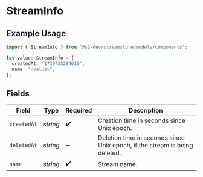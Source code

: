 # StreamInfo

## Example Usage

```typescript
import { StreamInfo } from "@s2-dev/streamstore/models/components";

let value: StreamInfo = {
  createdAt: "1739735284610",
  name: "<value>",
};
```

## Fields

| Field                                                                      | Type                                                                       | Required                                                                   | Description                                                                |
| -------------------------------------------------------------------------- | -------------------------------------------------------------------------- | -------------------------------------------------------------------------- | -------------------------------------------------------------------------- |
| `createdAt`                                                                | *string*                                                                   | :heavy_check_mark:                                                         | Creation time in seconds since Unix epoch.                                 |
| `deletedAt`                                                                | *string*                                                                   | :heavy_minus_sign:                                                         | Deletion time in seconds since Unix epoch, if the stream is being deleted. |
| `name`                                                                     | *string*                                                                   | :heavy_check_mark:                                                         | Stream name.                                                               |